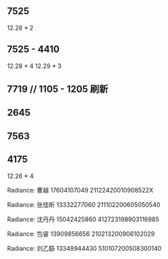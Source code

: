 ## 7525

12.28 \* 2

## 7525 - 4410

12.28 \* 4
12.29 \* 3

## 7719 // 1105 - 1205 刷新

## 2645

## 7563

## 4175

12.26 \* 4

Radiance:
曹越 17604107049 21122420010908522X

Radiance:
张佳昕 13332277060 211102200605050540

Radiance:
沈丹丹 15042425860 412723198903116985

Radiance:
包睿 13909856656 210213200906102029

Radiance:
刘乙繇 13348944430 510107200508300140
